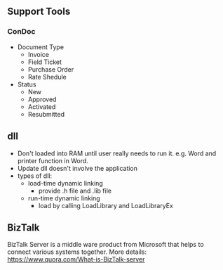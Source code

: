 ## Support Tools
### ConDoc
- Document Type
    - Invoice
    - Field Ticket
    - Purchase Order
    - Rate Shedule
- Status
    - New
    - Approved
    - Activated
    - Resubmitted




## dll
- Don't loaded into RAM until user really needs to run it. e.g. Word and printer function in Word.
- Update dll doesn't involve the application
- types of dll:
    - load-time dynamic linking
        - provide .h file and .lib file
    - run-time dynamic linking
        - load by calling LoadLibrary and LoadLibraryEx





## BizTalk

BizTalk Server is a middle ware product from Microsoft that helps to connect various systems together.
More details: https://www.quora.com/What-is-BizTalk-server


